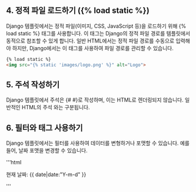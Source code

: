 ## 4. 정적 파일 로드하기 ({% load static %})
Django 템플릿에서는 정적 파일(이미지, CSS, JavaScript 등)을 로드하기 위해 {% load static %} 태그를 사용합니다. 이 태그는 Django의 정적 파일 경로를 템플릿에서 동적으로 참조할 수 있게 합니다. 일반 HTML에서는 정적 파일 경로를 수동으로 입력해야 하지만, Django에서는 이 태그를 사용하여 파일 경로를 관리할 수 있습니다.

```html
{% load static %}
<img src="{% static 'images/logo.png' %}" alt="Logo">
```

## 5. 주석 작성하기
Django 템플릿에서 주석은 {# #}로 작성하며, 이는 HTML로 렌더링되지 않습니다. 일반적인 HTML의 주석 <!-- -->와는 구분됩니다.

## 6. 필터와 태그 사용하기
Django 템플릿에서는 필터를 사용하여 데이터를 변형하거나 포맷할 수 있습니다. 예를 들어, 날짜 포맷을 변경할 수 있습니다.

'''html
<p>현재 날짜: {{ date|date:"Y-m-d" }}</p>
'''
